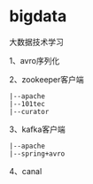 # bigdata
大数据技术学习

1、avro序列化  

2、zookeeper客户端


    |--apache  
    |--101tec  
    |--curator 

3、kafka客户端

    |--apache  
    |--spring+avro  

4、canal
